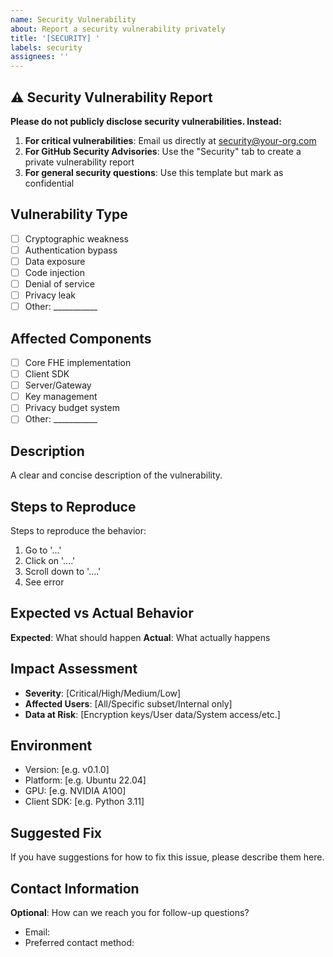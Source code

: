 ```yaml
---
name: Security Vulnerability
about: Report a security vulnerability privately
title: '[SECURITY] '
labels: security
assignees: ''
---
```


## ⚠️ Security Vulnerability Report

**Please do not publicly disclose security vulnerabilities. Instead:**

1. **For critical vulnerabilities**: Email us directly at security@your-org.com
2. **For GitHub Security Advisories**: Use the "Security" tab to create a private vulnerability report
3. **For general security questions**: Use this template but mark as confidential

## Vulnerability Type
- [ ] Cryptographic weakness
- [ ] Authentication bypass
- [ ] Data exposure
- [ ] Code injection
- [ ] Denial of service
- [ ] Privacy leak
- [ ] Other: ___________

## Affected Components
- [ ] Core FHE implementation
- [ ] Client SDK
- [ ] Server/Gateway
- [ ] Key management
- [ ] Privacy budget system
- [ ] Other: ___________

## Description
A clear and concise description of the vulnerability.

## Steps to Reproduce
Steps to reproduce the behavior:
1. Go to '...'
2. Click on '....'
3. Scroll down to '....'
4. See error

## Expected vs Actual Behavior
**Expected**: What should happen
**Actual**: What actually happens

## Impact Assessment
- **Severity**: [Critical/High/Medium/Low]
- **Affected Users**: [All/Specific subset/Internal only]
- **Data at Risk**: [Encryption keys/User data/System access/etc.]

## Environment
- Version: [e.g. v0.1.0]
- Platform: [e.g. Ubuntu 22.04]
- GPU: [e.g. NVIDIA A100]
- Client SDK: [e.g. Python 3.11]

## Suggested Fix
If you have suggestions for how to fix this issue, please describe them here.

## Contact Information
**Optional**: How can we reach you for follow-up questions?
- Email: 
- Preferred contact method: